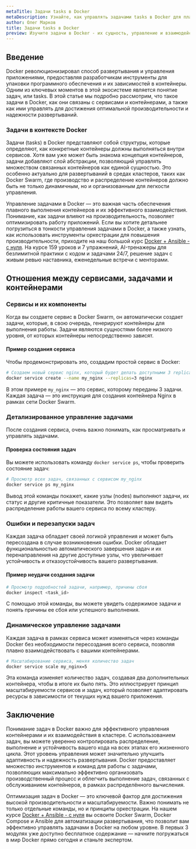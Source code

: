 ```yaml
---
metaTitle: Задачи tasks в Docker
metaDescription: Узнайте, как управлять задачами tasks в Docker для плавного выполнения контейнеров и их взаимодействия. Определите, как задачи влияют на производительность
author: Олег Марков
title: Задачи tasks в Docker
preview: Изучите задачи в Docker - их сущность, управление и взаимодействие. Откройте секреты эффективного использования контейнерных задач для повышения производительности
---
```


## Введение

Docker революционизировал способ развертывания и управления приложениями, предоставляя разработчикам инструменты для упаковки программного обеспечения и их зависимостей в контейнеры. Одним из ключевых моментов в этой экосистеме является понятие задач, или tasks. В этой статье мы подробно рассмотрим, что такое задачи в Docker, как они связаны с сервисами и контейнерами, а также как ими управлять для достижения оптимальной производительности и надежности развертываний.

### Задачи в контексте Docker

Задачи (tasks) в Docker представляют собой структуры, которые определяют, как конкретные контейнеры должны выполняться внутри сервисов. Хотя вам уже может быть знакома концепция контейнеров, задачи добавляют слой абстракции, позволяющий управлять множеством связанных контейнеров как единой сущностью. Это особенно актуально для развертываний в средах кластеров, таких как Docker Swarm, где производство и распределение контейнеров должно быть не только динамичным, но и организованным для легкости управления.

Управление задачами в Docker — это важная часть обеспечения плавного выполнения контейнеров и их эффективного взаимодействия. Понимание, как задачи влияют на производительность, позволяет оптимизировать работу приложений. Если вы хотите детальнее погрузиться в тонкости управления задачами в Docker, а также узнать, как использовать инструменты оркестрации для повышения производительности, приходите на наш большой курс [Docker + Ansible - с нуля](https://purpleschool.ru/course/docker). На курсе 159 уроков и 7 упражнений, AI-тренажеры для безлимитной практики с кодом и задачами 24/7, решение задач с живым ревью наставника, еженедельные встречи с менторами.

## Отношения между сервисами, задачами и контейнерами

### Сервисы и их компоненты

Когда вы создаете сервис в Docker Swarm, он автоматически создает задачи, которые, в свою очередь, генерируют контейнеры для выполнения работы. Задачи являются сущностями более низкого уровня, от которых контейнеры непосредственно зависят. 

#### Пример создания сервиса

Чтобы продемонстрировать это, создадим простой сервис в Docker:

```bash
# Создаем новый сервис nginx, который будет делать доступными 3 replicated задачи
docker service create --name my_nginx --replicas=3 nginx
```

В этом примере `my_nginx` — это сервис, которому переданы 3 задачи. Каждая задача — это инструкция для создания контейнера Nginx в рамках сети Docker Swarm.

### Детализированное управление задачами

После создания сервиса, очень важно понимать, как просматривать и управлять задачами.

#### Проверка состояния задач

Вы можете использовать команду `docker service ps`, чтобы проверить состояние задач:

```bash
# Просмотр всех задач, связанных с сервисом my_nginx
docker service ps my_nginx
```

Вывод этой команды покажет, какие узлы (nodes) выполняют задачи, их статус и другие критичные показатели. Это позволяет вам видеть распределение работы вашего сервиса по всему кластеру.

### Ошибки и перезапуски задач

Каждая задача обладает своей логикой управления и может быть пересоздана в случае возникновения ошибки. Docker обладает функциональностью автоматического завершения задач и их перенаправления на другие доступные узлы, что увеличивает устойчивость и отказоустойчивость вашего развертывания.

#### Пример неудачи создания задачи

```bash
# Просмотр подробностей задачи, например, причины сбоя
docker inspect <task_id>
```

С помощью этой команды, вы можете увидеть содержимое задачи и понять причины ее сбоя или успешного выполнения.

### Динамическое управление задачами

Каждая задача в рамках сервиса может изменяться через команды Docker без необходимости пересоздания всего сервиса, позволяя плавно взаимодействовать с вашими контейнерами.

```bash
# Масштабирование сервиса, меняя количество задач
docker service scale my_nginx=5
```

Эта команда изменяет количество задач, создавая два дополнительных контейнера, чтобы в итоге их было пять. Это иллюстрирует принцип масштабируемости сервисов и задач, который позволяет адаптировать ресурсы в зависимости от текущих нужд вашего приложения.

## Заключение

Понимание задач в Docker важно для эффективного управления контейнерами и их взаимодействия в кластере. С использованием задач, вы можете уверенно контролировать распределение, выполнение и устойчивость вашего кода на всех этапах его жизненного цикла. Этот уровень управления может значительно улучшить адаптивность и надежность развертывания. Docker предоставляет множество инструментов и команд для работы с задачами, позволяющих максимально эффективно организовать производственный процесс и облегчить выполнение задач, связанных с обслуживанием контейнеров, в рамках распределённого вычисления.

Оптимизация задач в Docker — это ключевой фактор для достижения высокой производительности и масштабируемости. Важно понимать не только отдельные команды, но и принципы оркестрации. На нашем курсе [Docker + Ansible - с нуля](https://purpleschool.ru/course/docker) вы освоите Docker Swarm, Docker Compose и Ansible для автоматизации развертывания, что позволит вам эффективно управлять задачами в Docker на любом уровне. В первых 3 модулях уже доступно бесплатное содержание — начните погружаться в мир Docker прямо сегодня и станьте экспертом.
